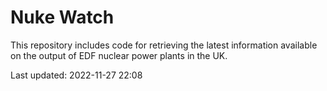 # Nuke Watch

This repository includes code for retrieving the latest information available on the output of EDF nuclear power plants in the UK.

Last updated: 2022-11-27 22:08